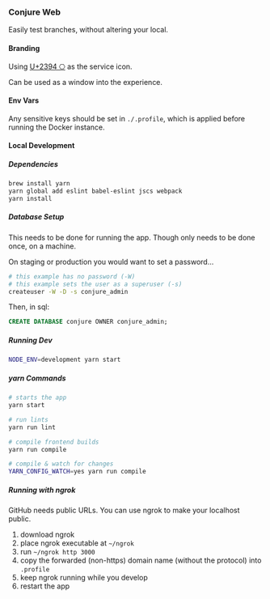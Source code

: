 ### Conjure Web

Easily test branches, without altering your local.

#### Branding

Using [U+2394 ⎔](https://unicode-table.com/en/#2394) as the service icon.

Can be used as a window into the experience.

#### Env Vars

Any sensitive keys should be set in `./.profile`, which is applied before running the Docker instance.

#### Local Development

##### Dependencies

```bash
brew install yarn
yarn global add eslint babel-eslint jscs webpack
yarn install
```

##### Database Setup

This needs to be done for running the app. Though only needs to be done once, on a machine.

On staging or production you would want to set a password...

```bash
# this example has no password (-W)
# this example sets the user as a superuser (-s)
createuser -W -D -s conjure_admin
```

Then, in sql:

```sql
CREATE DATABASE conjure OWNER conjure_admin;
```

##### Running Dev

```bash
NODE_ENV=development yarn start
```

##### yarn Commands

```bash
# starts the app
yarn start

# run lints
yarn run lint

# compile frontend builds
yarn run compile

# compile & watch for changes
YARN_CONFIG_WATCH=yes yarn run compile
```

##### Running with ngrok

GitHub needs public URLs. You can use ngrok to make your localhost public.

1. download ngrok
2. place ngrok executable at `~/ngrok`
3. run `~/ngrok http 3000`
4. copy the forwarded (non-https) domain name (without the protocol) into `.profile`
5. keep ngrok running while you develop
6. restart the app
